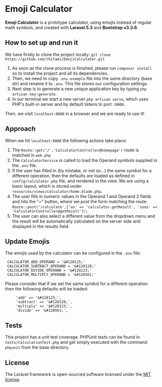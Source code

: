 # Emoji Calculator

**Emoji Calculator** is a prototype calculator, using emojis instead of regular math symbols, and created with **Laravel 5.3** and **Bootstrap v3.3.6**. 

## How to set up and run it

We have firstly to clone the project locally: `git clone https://github.com/thitami/EmojiCalculator.git`

1. As soon as the clone process is finished, please run `composer install` so to install the project and all its dependencies.
2. Then, we need to copy `.env.example` file into the same directory (base dir) and rename it to `.env`. This file stores our configuration settings.
3. Next step is to generate a new unique application key by typing `php artisan key:generate`.
4. In our terminal we start a new server `php artisan serve`, which uses PHP's built-in server and by default listens to port `:8000`.

Then, we visit `localhost:8000` in a browser and we are ready to use it!

## Approach

When we hit `localhost:8000` the following actions take place:

1. The `Route::get('/','CalculatorController@homepage')` route is matched in `web.php`
2. The `CalculatorService` is called to load the Operand symbols supplied in the `.env` file.
3. If the user has filled in (by mistake, or not so...) the same symbol for a different operation, then the defaults are loaded as defined in `config/calculator.php` file, and rendered in the view.
          We are using a basic layout, which is stored under `resources/views/calculator/home.blade.php`.
4. The user fills in numeric values in the Operand 1 and Operand 2 fields and hits the "=" button, where we post the form 
matching the route: `Route::post('/calculate',['as' => 'calculator.getResult', 'uses' => 'CalculatorController@getResult']);`
5. The user can also select a different value from the dropdown menu and the result will be automatically calculated on the server side and displayed in the results field.           

## Update Emojis
The emojis used by the calculator can be configured in the `.env` file: 

```
 CALCULATOR_ADD_OPERAND = '&#128125;'
 CALCULATOR_SUBTRACT_OPERAND = '&#128128;'
 CALCULATOR_DIVIDE_OPERAND = '&#128123;'
 CALCULATOR_MULTIPLY_OPERAND = '&#128561;'
 ```
 
Please consider that if we set the same symbol for a different operation then the following defaults
 will be loaded:
            
         'add' => '&#128125;',
         'subtract' => '&#128128;',
         'multiply' => '&#128123;',
         'divide' => '&#128561;',

## Tests
This project has a unit test coverage. PHPUnit tests can be found in `tests/CalculationTest.php` and get simply executed
with the command `phpunit` from the base directory.

## License

The Laravel framework is open-sourced software licensed under the [MIT license](http://opensource.org/licenses/MIT).
